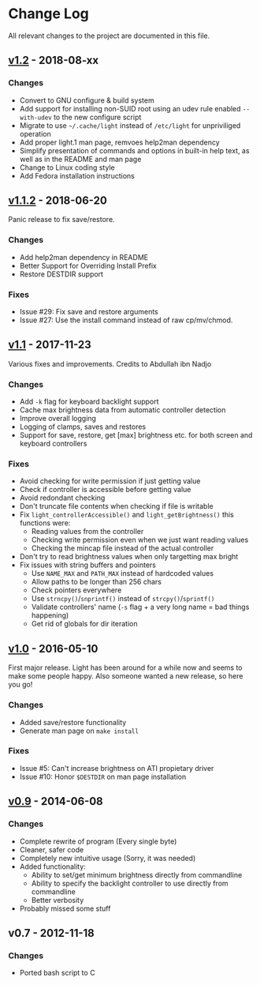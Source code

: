 Change Log
==========

All relevant changes to the project are documented in this file.


[v1.2][UNRELEASED] - 2018-08-xx
-------------------------------

### Changes
- Convert to GNU configure & build system
- Add support for installing non-SUID root using an udev rule
  enabled `--with-udev` to the new configure script
- Migrate to use `~/.cache/light` instead of `/etc/light` for
  unpriviliged operation
- Add proper light.1 man page, remvoes help2man dependency
- Simplify presentation of commands and options in built-in help text,
  as well as in the README and man page
- Change to Linux coding style
- Add Fedora installation instructions


[v1.1.2][] - 2018-06-20
-----------------------

Panic release to fix save/restore.

### Changes
- Add help2man dependency in README
- Better Support for Overriding Install Prefix
- Restore DESTDIR support

### Fixes
- Issue #29: Fix save and restore arguments
- Issue #27: Use the install command instead of raw cp/mv/chmod.


[v1.1][] - 2017-11-23
---------------------

Various fixes and improvements.  Credits to Abdullah ibn Nadjo

### Changes
- Add `-k` flag for keyboard backlight support
- Cache max brightness data from automatic controller detection
- Improve overall logging
- Logging of clamps, saves and restores
- Support for save, restore, get [max] brightness etc. for both screen
  and keyboard controllers

### Fixes
- Avoid checking for write permission if just getting value
- Check if controller is accessible before getting value
- Avoid redondant checking
- Don't truncate file contents when checking if file is writable
- Fix `light_controllerAccessible()` and `light_getBrightness()` this
  functions were:
   - Reading values from the controller
   - Checking write permission even when we just want reading values
   - Checking the mincap file instead of the actual controller
- Don't try to read brightness values when only targetting max bright
- Fix issues with string buffers and pointers
  - Use `NAME_MAX` and `PATH_MAX` instead of hardcoded values
  - Allow paths to be longer than 256 chars
  - Check pointers everywhere
  - Use `strncpy()`/`snprintf()` instead of `strcpy()`/`sprintf()`
  - Validate controllers' name (`-s` flag + a very long name = bad
    things happening)
  - Get rid of globals for dir iteration


[v1.0][] - 2016-05-10
---------------------

First major release.  Light has been around for a while now and seems to
make some people happy.  Also someone wanted a new release, so here you
go!

### Changes
- Added save/restore functionality
- Generate man page on `make install`

### Fixes
- Issue #5: Can't increase brightness on ATI propietary driver
- Issue #10: Honor `$DESTDIR` on man page installation


[v0.9][] - 2014-06-08
---------------------

### Changes
- Complete rewrite of program (Every single byte)
- Cleaner, safer code
- Completely new intuitive usage (Sorry, it was needed)
- Added functionality:
  - Ability to set/get minimum brightness directly from commandline
  - Ability to specify the backlight controller to use directly from commandline
  - Better verbosity
- Probably missed some stuff


v0.7 - 2012-11-18
-----------------

### Changes
- Ported bash script to C


[UNRELEASED]: https://github.com/haikarainen/light/compare/v1.1.2...HEAD
[v1.1.2]:     https://github.com/haikarainen/light/compare/v1.1...v1.1.2
[v1.1]:       https://github.com/haikarainen/light/compare/v1.0...v1.1
[v1.0]:       https://github.com/haikarainen/light/compare/v0.9...v1.0
[v0.9]:       https://github.com/haikarainen/light/compare/v0.7...v0.9
